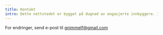 ```yaml
---
title: Kontakt
intro: Dette nettstedet er bygget på dugnad av engasjerte innbyggere. Ingen organisasjon står bak prosjektet.
---
```


For endringer, send e-post til gnimmelf@gmail.com
